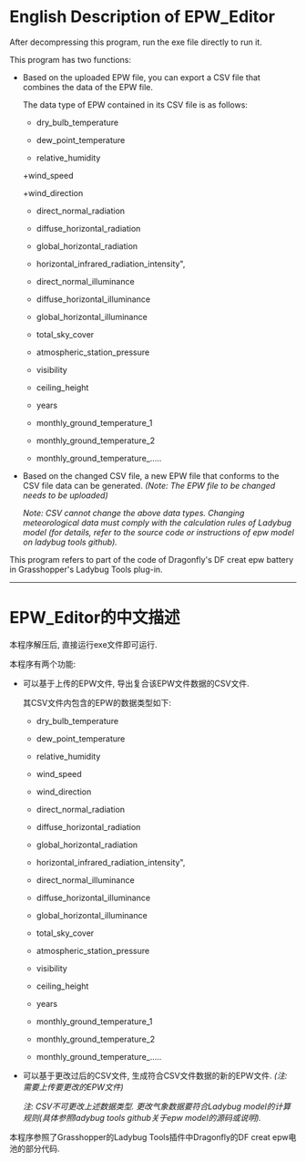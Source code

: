 # English Description of EPW_Editor 
After decompressing this program, run the exe file directly to run it.


This program has two functions:

+ Based on the uploaded EPW file, you can export a CSV file that combines the data of the EPW file.

   The data type of EPW contained in its CSV file is as follows:

   + dry_bulb_temperature

   + dew_point_temperature

   + relative_humidity

   +wind_speed

   +wind_direction

   + direct_normal_radiation

   + diffuse_horizontal_radiation

   + global_horizontal_radiation

   + horizontal_infrared_radiation_intensity",

   + direct_normal_illuminance

   + diffuse_horizontal_illuminance

   + global_horizontal_illuminance

   + total_sky_cover

   + atmospheric_station_pressure

   + visibility

   + ceiling_height

   + years

   + monthly_ground_temperature_1

   + monthly_ground_temperature_2

   + monthly_ground_temperature_.....

    


+ Based on the changed CSV file, a new EPW file that conforms to the CSV file data can be generated. *(Note: The EPW file to be changed needs to be uploaded)*

   *Note: CSV cannot change the above data types. Changing meteorological data must comply with the calculation rules of Ladybug model (for details, refer to the source code or instructions of epw model on ladybug tools github).*

This program refers to part of the code of Dragonfly's DF creat epw battery in Grasshopper's Ladybug Tools plug-in.

---------------------------------------------------------------------------------------------------------------------

# EPW_Editor的中文描述

本程序解压后, 直接运行exe文件即可运行.


本程序有两个功能:

+ 可以基于上传的EPW文件, 导出复合该EPW文件数据的CSV文件.  

  其CSV文件内包含的EPW的数据类型如下:

  + dry_bulb_temperature

  + dew_point_temperature

  + relative_humidity

  + wind_speed

  + wind_direction

  + direct_normal_radiation

  + diffuse_horizontal_radiation

  + global_horizontal_radiation

  + horizontal_infrared_radiation_intensity",

  + direct_normal_illuminance

  + diffuse_horizontal_illuminance

  + global_horizontal_illuminance

  + total_sky_cover

  + atmospheric_station_pressure

  + visibility

  + ceiling_height

  + years

  + monthly_ground_temperature_1

  + monthly_ground_temperature_2

  + monthly_ground_temperature_.....

    


+ 可以基于更改过后的CSV文件, 生成符合CSV文件数据的新的EPW文件. *(注: 需要上传要更改的EPW文件)*

  *注: CSV不可更改上述数据类型. 更改气象数据要符合Ladybug model的计算规则(具体参照ladybug tools github关于epw model的源码或说明).*


本程序参照了Grasshopper的Ladybug Tools插件中Dragonfly的DF creat epw电池的部分代码.
